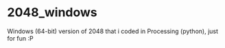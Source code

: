 # 2048_windows

Windows (64-bit) version of 2048 that i coded in Processing (python), just for fun :P
